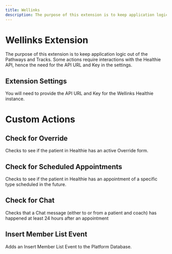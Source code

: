 ```yaml
---
title: Wellinks
description: The purpose of this extension is to keep application logic out of the Pathways and Tracks. Some actions require interactions with the Healthie API, hence the need for the API URL and Key in the settings.
---
```

# Wellinks Extension

The purpose of this extension is to keep application logic out of the Pathways and Tracks. Some actions require interactions with the Healthie API, hence the need for the API URL and Key in the settings.

## Extension Settings

You will need to provide the API URL and Key for the Wellinks Healthie instance.

# Custom Actions

## Check for Override

Checks to see if the patient in Healthie has an active Override form.

## Check for Scheduled Appointments

Checks to see if the patient in Healthie has an appointment of a specific type scheduled in the future.

## Check for Chat

Checks that a Chat message (either to or from a patient and coach) has happened at least 24 hours after an appointment

## Insert Member List Event

Adds an Insert Member List Event to the Platform Database.

